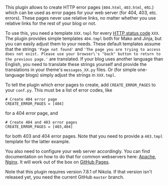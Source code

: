 This plugin allows to create HTTP error pages (`404.html`, `403.html`, etc.) which can be used as error pages for your web server (for 404, 403, etc. errors). These pages never use relative links, no matter whether you use relative links for the rest of your blog or not.

To use this, you need a template `XXX.tmpl` for every [HTTP status code](https://en.wikipedia.org/wiki/List_of_HTTP_status_codes) `XXX`. The plugin provides simple templates `404.tmpl` both for Mako and Jinja, but you can easily adjust them to your needs. These default templates assume that the strings `'Page not found'` and `'The page you are trying to access does not exist. Please use your browser\'s "back" button to return to the previous page.'` are translated. If your blog uses another language than English, you need to translate these strings yourself and provide the translations in your theme's `messages_XX.py` files. Or (for simple one-language blogs) simply adjust the strings in `XXX.tmpl`.

To tell the plugin which error pages to create, add `CREATE_ERROR_PAGES` to your `conf.py`. This must be a list of error codes, like
~~~
# Create 404 error page
CREATE_ERROR_PAGES = [404]
~~~
for a 404 error page, and
~~~
# Create 404 and 403 error pages
CREATE_ERROR_PAGES = [403,404]
~~~
for both 403 and 404 error pages. Note that you need to provide a `403.tmpl` template for the latter example.

You also need to configure your web server accordingly. You can find documentation on how to do that for common webservers here: [Apache](https://httpd.apache.org/docs/2.4/custom-error.html), [Nginx](http://nginx.org/en/docs/http/ngx_http_core_module.html#error_page). It will work out of the box on [GitHub Pages](https://help.github.com/articles/creating-a-custom-404-page-for-your-github-pages-site/).

Note that this plugin requires version 7.8.1 of Nikola. If that version isn't released yet, you need the current GitHub `master` branch.
